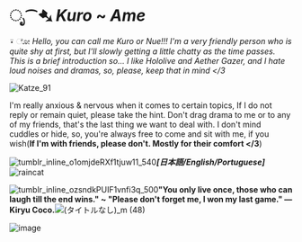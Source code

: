 # ೃ⁀➷ _Kuro_ ~ _Ame_

⍣ ೋ *Hello, you can call me _Kuro_ or _Nue_!!! I'm a very friendly person who is quite shy at first, but I'll slowly getting a little chatty as the time passes. This is a brief introduction so... I like _Hololive_ and _Aether Gazer_, and I _hate_ loud noises and dramas, so, please, keep that in mind </3*

![Katze_91](https://github.com/kuroiamee/kuroiamee/assets/112840661/78c171a0-d1f9-46fe-bd1b-a99e23eafdfe)

I'm really anxious & nervous when it comes to certain topics, If I do not reply or remain quiet, please take the hint. Don't drag drama to me or to any of my friends, that's the last thing we want to deal with. I don't mind cuddles or hide, so, you're always free to come and sit with me, if you wish(**If I'm with friends, please don't. Mostly for their comfort </3**)

![tumblr_inline_o1omjdeRXf1tjuw11_540](https://github.com/kuroiamee/kuroiamee/assets/112840661/814ae6ca-00f0-46c3-b6a1-73437323a095)***[日本語/English/Portuguese]***![raincat](https://github.com/kuroiamee/kuroiamee/assets/112840661/a373f9ae-5343-4180-aab4-f5162b64693c)

![tumblr_inline_ozsndkPUIF1vnfi3q_500](https://github.com/kuroiamee/kuroiamee/assets/112840661/725350b1-b299-4558-89d4-921a88f8cbd2)**"You only live once, those who can laugh till the end wins." ~ "Please don't forget me, I won my last game." — Kiryu Coco.**![(タイトルなし)_m (48)](https://github.com/kuroiamee/kuroiamee/assets/112840661/894931ba-e151-4097-a9cc-a37a523d359e)

![image](https://github.com/kuroiamee/kuro/assets/112840661/bab1b3aa-f56e-445a-9f7b-14e98bdf8589)
